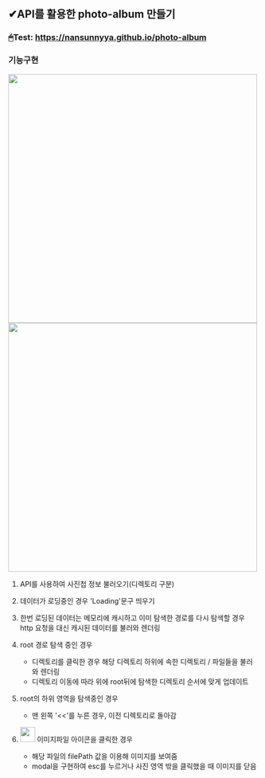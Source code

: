 ✔API를 활용한 photo-album 만들기
------------

### 🖱Test: https://nansunnyya.github.io/photo-album

### 기능구현

<img src="https://user-images.githubusercontent.com/76245273/111911207-e3be4080-8aa7-11eb-9056-4921249516e0.png" width="500"> 




<img src="https://user-images.githubusercontent.com/76245273/111914063-e757c480-8ab3-11eb-9888-c976277a559f.png" width="500"> 



1. API를 사용하여 사진첩 정보 불러오기(디렉토리 구분)    
2. 데이터가 로딩중인 경우 'Loading'문구 띄우기                          


3. 한번 로딩된 데이터는 메모리에 캐시하고 이미 탐색한 경로를 다시 탐색할 경우 http 요청을 대신 캐시된 데이터를 불러와 렌더링


4. root 경로 탐색 중인 경우
    - 디렉토리를 클릭한 경우 해당 디렉토리 하위에 속한 디렉토리 / 파일들을 불러와 렌더링
    - 디렉토리 이동에 따라 위에 root뒤에 탐색한 디렉토리 순서에 맞게 업데이트


5. root의 하위 영역을 탐색중인 경우
    - 맨 왼쪽 '<<'를 누른 경우, 이전 디렉토리로 돌아감
    
6. <img src="https://user-images.githubusercontent.com/76245273/111914112-14a47280-8ab4-11eb-9f81-4024c94a21f4.png" width="30"> 이미지파일 아이콘을 클릭한 경우
    - 해당 파일의 filePath 값을 이용해 이미지를 보여줌
    - modal을 구현하여 esc를 누르거나 사진 영역 밖을 클릭했을 때 이미지를 닫음
